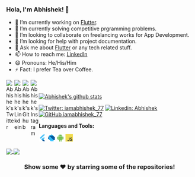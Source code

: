 ### Hola, I'm Abhishek! 👋

- 🔭 I’m currently working on [Flutter](https://flutter.dev).
- 🌱 I’m currently solving competitive prgramming problems.
- 👯 I’m looking to collaborate on freelancing works for App Development.
- 🤔 I’m looking for help with project documentation.
- 💬 Ask me about [Flutter](https://flutter.dev) or any tech related stuff.
- 📫 How to reach me: [LinkedIn](https://www.linkedin.com/in/abhishek-kumar-42437119b/)
- 😄 Pronouns: He/His/Him
- ⚡ Fact: I prefer Tea over Coffee.



<a href="https://twitter.com/iamabhishek_77">
  <img align="left" alt="Abhishek's Twitter" width="22px" src="https://cdn.jsdelivr.net/npm/simple-icons@v3/icons/twitter.svg" />
</a>
<a href="https://www.linkedin.com/in/abhishek-kumar-42437119b/">
  <img align="left" alt="Abhishek's Linkdein" width="22px" src="https://cdn.jsdelivr.net/npm/simple-icons@v3/icons/linkedin.svg" />
</a>
<a href="https://github.com/iamabhishek229313">
  <img align="left" alt="Abhishek's Github" width="22px" src="https://cdn.jsdelivr.net/npm/simple-icons@v3/icons/github.svg" />
</a>
<a href="https://instagram.com/iamabhishek_77/">
  <img align="left" alt="Abhishek's Instagram" width="22px" src="https://cdn.jsdelivr.net/npm/simple-icons@v3/icons/instagram.svg" />
</a>

<br/>
<br/>
<a href="https://github.com/iamabhishek229313">
 <img align="center" src="https://github-readme-stats.vercel.app/api?username=iamabhishek229313&show_icons=true&theme=dracula&line_height=27" alt="Abhishek's github stats"/>
</a>


[![Twitter: iamabhishek_77](https://img.shields.io/twitter/follow/iamabhishek_77?style=social)](https://twitter.com/iamabhishek_77)
[![Linkedin: Abhishek](https://img.shields.io/badge/-iamabhishek_77-blue?style=flat-square&logo=Linkedin&logoColor=white&link=https://www.linkedin.com/in/abhishek-kumar-42437119b/)](https://www.linkedin.com/in/abhishek-kumar-42437119b/)
[![GitHub iamabhishek_77](https://img.shields.io/github/followers/iamabhishek229313?label=follow&style=social)](https://github.com/iamabhishek229313)


**Languages and Tools:**  

<code><img height="20" src="https://raw.githubusercontent.com/github/explore/80688e429a7d4ef2fca1e82350fe8e3517d3494d/topics/flutter/flutter.png"></code>
<code><img height="20" src="https://raw.githubusercontent.com/github/explore/80688e429a7d4ef2fca1e82350fe8e3517d3494d/topics/dart/dart.png"></code>
<code><img height="20" src="https://raw.githubusercontent.com/github/explore/80688e429a7d4ef2fca1e82350fe8e3517d3494d/topics/android/android.png"></code>
<code><img height="20" src="https://raw.githubusercontent.com/github/explore/80688e429a7d4ef2fca1e82350fe8e3517d3494d/topics/javascript/javascript.png"></code> 


<a href="https://github.com/iamabhishek229313/tinder_clone">
  <img align="center" src="https://github-readme-stats.vercel.app/api/pin/?username=iamabhishek229313&repo=tinder_clone&theme=dark" />
</a>
<a href="https://github.com/iamabhishek229313/Flute-Music-Player">
 <img align="center" src="https://github-readme-stats.vercel.app/api/pin/?username=iamabhishek229313&repo=Flute-Music-Player&theme=dark" />
</a>

<div align="center">

### Show some ❤️ by starring some of the repositories!

</div>

